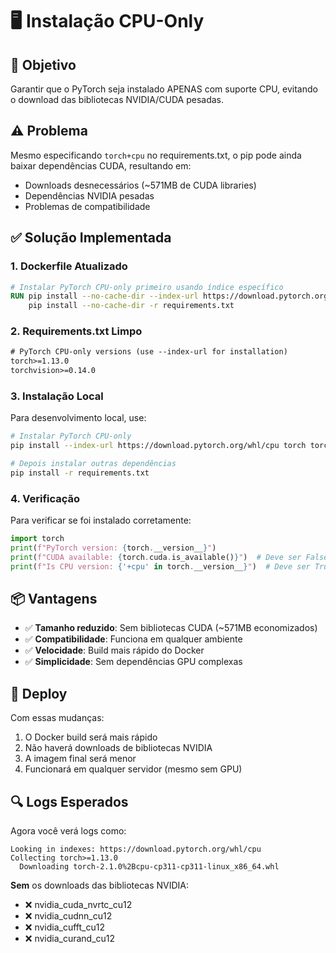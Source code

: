 # 🖥️ Instalação CPU-Only

## 🎯 **Objetivo**

Garantir que o PyTorch seja instalado APENAS com suporte CPU, evitando o download das bibliotecas NVIDIA/CUDA pesadas.

## ⚠️ **Problema**

Mesmo especificando `torch+cpu` no requirements.txt, o pip pode ainda baixar dependências CUDA, resultando em:

-   Downloads desnecessários (~571MB de CUDA libraries)
-   Dependências NVIDIA pesadas
-   Problemas de compatibilidade

## ✅ **Solução Implementada**

### **1. Dockerfile Atualizado**

```dockerfile
# Instalar PyTorch CPU-only primeiro usando índice específico
RUN pip install --no-cache-dir --index-url https://download.pytorch.org/whl/cpu torch torchvision && \
    pip install --no-cache-dir -r requirements.txt
```

### **2. Requirements.txt Limpo**

```txt
# PyTorch CPU-only versions (use --index-url for installation)
torch>=1.13.0
torchvision>=0.14.0
```

### **3. Instalação Local**

Para desenvolvimento local, use:

```bash
# Instalar PyTorch CPU-only
pip install --index-url https://download.pytorch.org/whl/cpu torch torchvision

# Depois instalar outras dependências
pip install -r requirements.txt
```

### **4. Verificação**

Para verificar se foi instalado corretamente:

```python
import torch
print(f"PyTorch version: {torch.__version__}")
print(f"CUDA available: {torch.cuda.is_available()}")  # Deve ser False
print(f"Is CPU version: {'+cpu' in torch.__version__}")  # Deve ser True
```

## 📦 **Vantagens**

-   ✅ **Tamanho reduzido**: Sem bibliotecas CUDA (~571MB economizados)
-   ✅ **Compatibilidade**: Funciona em qualquer ambiente
-   ✅ **Velocidade**: Build mais rápido do Docker
-   ✅ **Simplicidade**: Sem dependências GPU complexas

## 🚀 **Deploy**

Com essas mudanças:

1. O Docker build será mais rápido
2. Não haverá downloads de bibliotecas NVIDIA
3. A imagem final será menor
4. Funcionará em qualquer servidor (mesmo sem GPU)

## 🔍 **Logs Esperados**

Agora você verá logs como:

```
Looking in indexes: https://download.pytorch.org/whl/cpu
Collecting torch>=1.13.0
  Downloading torch-2.1.0%2Bcpu-cp311-cp311-linux_x86_64.whl
```

**Sem** os downloads das bibliotecas NVIDIA:

-   ❌ nvidia_cuda_nvrtc_cu12
-   ❌ nvidia_cudnn_cu12
-   ❌ nvidia_cufft_cu12
-   ❌ nvidia_curand_cu12
